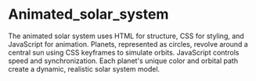# Animated_solar_system
The animated solar system uses HTML for structure, CSS for styling, and JavaScript for animation. Planets, represented as circles, revolve around a central sun using CSS keyframes to simulate orbits. JavaScript controls speed and synchronization. Each planet's unique color and orbital path create a dynamic, realistic solar system model.
